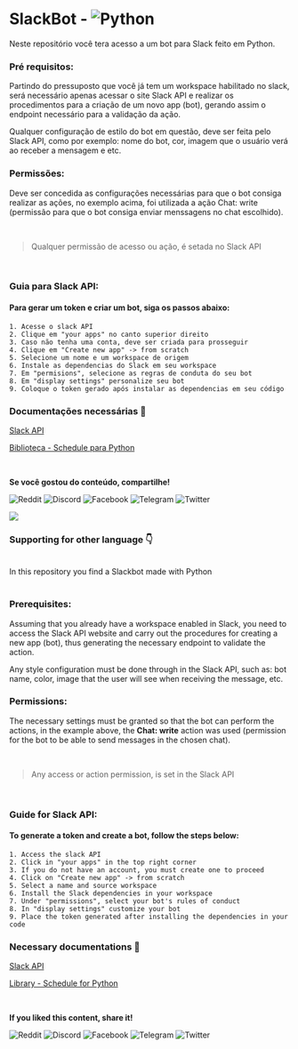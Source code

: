 # SlackBot - ![Python](https://img.shields.io/badge/python-3670A0?style=for-the-badge&logo=python&logoColor=ffdd54)
Neste repositório você tera acesso a um bot para Slack feito em Python.

### Pré requisitos:

Partindo do pressuposto que você já tem um workspace habilitado no slack, será necessário apenas acessar o site Slack API e realizar os procedimentos para a criação de um novo app (bot), gerando assim o endpoint necessário para a validação da ação.

Qualquer configuração de estilo do bot em questão, deve ser feita pelo Slack API, como por exemplo: nome do bot, cor, imagem que o usuário verá ao receber a mensagem e etc.

### Permissões:

Deve ser concedida as configurações necessárias para que o bot consiga realizar as ações, no exemplo acima, foi utilizada a ação Chat: write (permissão para que o bot consiga enviar menssagens no chat escolhido). 

<br />

> Qualquer permissão de acesso ou ação, é setada no Slack API

<br />

### Guia para Slack API:

#### Para gerar um token e criar um bot, siga os passos abaixo:
    1. Acesse o slack API
    2. Clique em "your apps" no canto superior direito
    3. Caso não tenha uma conta, deve ser criada para prosseguir 
    4. Clique em "Create new app" -> from scratch
    5. Selecione um nome e um workspace de origem 
    6. Instale as dependencias do Slack em seu workspace
    7. Em "permisions", selecione as regras de conduta do seu bot 
    8. Em "display settings" personalize seu bot
    9. Coloque o token gerado após instalar as dependencias em seu código

### Documentações necessárias 📖
  
[Slack API](https://api.slack.com/)


[Biblioteca - Schedule para Python](https://schedule.readthedocs.io/en/stable/ )


<br />

**Se você gostou do conteúdo, compartilhe!**

![Reddit](https://img.shields.io/badge/Reddit-%23FF4500.svg?style=for-the-badge&logo=Reddit&logoColor=white)
![Discord](https://img.shields.io/badge/Discord-%235865F2.svg?style=for-the-badge&logo=discord&logoColor=white)
![Facebook](https://img.shields.io/badge/Facebook-%231877F2.svg?style=for-the-badge&logo=Facebook&logoColor=white)
![Telegram](https://img.shields.io/badge/Telegram-2CA5E0?style=for-the-badge&logo=telegram&logoColor=white)
![Twitter](https://img.shields.io/badge/Twitter-%231DA1F2.svg?style=for-the-badge&logo=Twitter&logoColor=white)

![](https://i.imgur.com/waxVImv.png)

### Supporting for other language 👇 
<br>
In this repository you find a Slackbot made with Python
<br>
<br> 

### Prerequisites: 

Assuming that you already have a workspace enabled in Slack, you need to access the Slack API website and carry out the procedures for creating a new app (bot), thus generating the necessary endpoint to validate the action.

Any style configuration must be done through in the Slack API, such as: bot name, color, image that the user will see when receiving the message, etc.

### Permissions:

The necessary settings must be granted so that the bot can perform the actions, in the example above, the **Chat: write** action was used (permission for the bot to be able to send messages in the chosen chat).

<br />

> Any access or action permission, is set in the Slack API

<br />

### Guide for Slack API:

#### To generate a token and create a bot, follow the steps below:
    1. Access the slack API
    2. Click in "your apps" in the top right corner
    3. If you do not have an account, you must create one to proceed
    4. Click on "Create new app" -> from scratch
    5. Select a name and source workspace
    6. Install the Slack dependencies in your workspace
    7. Under "permissions", select your bot's rules of conduct
    8. In "display settings" customize your bot
    9. Place the token generated after installing the dependencies in your code

### Necessary documentations 📖

[Slack API](https://api.slack.com/)


[Library - Schedule for Python](https://schedule.readthedocs.io/en/stable/ )


<br />

**If you liked this content, share it!**

![Reddit](https://img.shields.io/badge/Reddit-%23FF4500.svg?style=for-the-badge&logo=Reddit&logoColor=white)
![Discord](https://img.shields.io/badge/Discord-%235865F2.svg?style=for-the-badge&logo=discord&logoColor=white)
![Facebook](https://img.shields.io/badge/Facebook-%231877F2.svg?style=for-the-badge&logo=Facebook&logoColor=white)
![Telegram](https://img.shields.io/badge/Telegram-2CA5E0?style=for-the-badge&logo=telegram&logoColor=white)
![Twitter](https://img.shields.io/badge/Twitter-%231DA1F2.svg?style=for-the-badge&logo=Twitter&logoColor=white)
